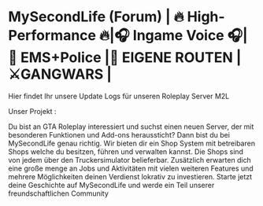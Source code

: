 # MySecondLife (Forum)  | 🔥 High-Performance 🔥|🎧 Ingame Voice 🎧|🚨 EMS+Police |📍 EIGENE ROUTEN | ⚔️GANGWARS |
Hier findet Ihr unsere Update Logs für unseren Roleplay Server M2L

Unser Projekt :

Du bist an GTA Roleplay interessiert und suchst einen neuen Server, der mit besonderen Funktionen und Add-ons heraussticht? Dann bist du bei MySecondLife genau richtig. Wir bieten dir ein Shop System mit betreibaren Shops welche du besitzen, führen und verwalten kannst. Die Shops sind von jedem über den Truckersimulator belieferbar.  Zusätzlich erwarten dich eine große menge an Jobs und Aktivitäten mit vielen weiteren Features und mehrere Möglichkeiten deinen Verdienst lokrativ zu investieren. Starte jetzt deine Geschichte auf MySecondLife und werde ein Teil unserer freundschaftlichen Community
